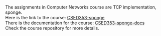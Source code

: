 The assignments in Computer Networks course are TCP implementation, sponge.  
Here is the link to the course: [CSED353-sponge](https://github.com/carotinoid/CSED353-sponge)  
There is the documentation for the course: [CSED353-sponge-docs](https://carotinoid.github.io/CSED353-sponge-docs/)  
Check the course repository for more details.
